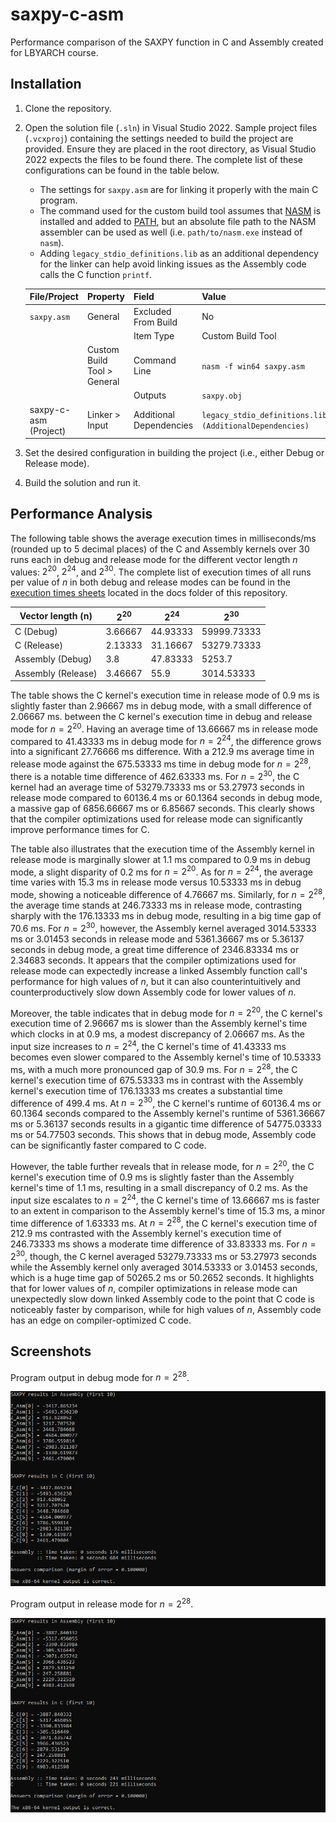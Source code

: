 # saxpy-c-asm

Performance comparison of the SAXPY function in C and Assembly created for LBYARCH course.

## Installation

1. Clone the repository.
2. Open the solution file (`.sln`) in Visual Studio 2022. Sample project files (`.vcxproj`) containing the settings needed to build the project are provided. Ensure they are placed in the root directory, as Visual Studio 2022 expects the files to be found there. The complete list of these configurations can be found in the table below.
    - The settings for `saxpy.asm` are for linking it properly with the main C program.
    - The command used for the custom build tool assumes that [NASM](https://nasm.us/) is installed and added to [PATH](https://en.wikipedia.org/wiki/PATH_(variable)), but an absolute file path to the NASM assembler can be used as well (i.e. `path/to/nasm.exe` instead of `nasm`).
    - Adding `legacy_stdio_definitions.lib` as an additional dependency for the linker can help avoid linking issues as the Assembly code calls the C function `printf`.

    | File/Project          | Property                    | Field                   | Value                                                    |
    | --------------------- | --------------------------- | ----------------------- | -------------------------------------------------------- |
    | `saxpy.asm`           | General                     | Excluded From Build     | No                                                       |
    |                       |                             | Item Type               | Custom Build Tool                                        |
    |                       | Custom Build Tool > General | Command Line            | `nasm -f win64 saxpy.asm`                                |
    |                       |                             | Outputs                 | `saxpy.obj`                                              |
    | saxpy-c-asm (Project) | Linker > Input              | Additional Dependencies | `legacy_stdio_definitions.lib;%(AdditionalDependencies)` |

3. Set the desired configuration in building the project (i.e., either Debug or Release mode).
4. Build the solution and run it.

## Performance Analysis

The following table shows the average execution times in milliseconds/ms (rounded up to 5 decimal places) of the C and Assembly kernels over 30 runs each in debug and release mode for the different vector length $n$ values: $2^{20}$, $2^{24}$, and $2^{30}$. The complete list of execution times of all runs per value of $n$ in both debug and release modes can be found in the [execution times sheets](https://github.com/ChorusMortis/saxpy-c-asm) located in the docs folder of this repository.

| Vector length (n)  | $2^{20}$ | $2^{24}$ | $2^{30}$    |
| ------------------ | -------- | -------- | ----------- |
| C (Debug)          | 3.66667  | 44.93333 | 59999.73333 |
| C (Release)        | 2.13333  | 31.16667 | 53279.73333 |
| Assembly (Debug)   | 3.8      | 47.83333 | 5253.7      |
| Assembly (Release) | 3.46667  | 55.9     | 3014.53333  |

The table shows the C kernel's execution time in release mode of 0.9 ms is slightly faster than 2.96667 ms in debug mode, with a small difference of 2.06667 ms. between the C kernel's execution time in debug and release mode for $n = 2^{20}$. Having an average time of 13.66667 ms in release mode compared to 41.43333 ms in debug mode for $n = 2^{24}$, the difference grows into a significant 27.76666 ms difference. With a 212.9 ms average time in release mode against the 675.53333 ms time in debug mode for $n = 2^{28}$, there is a notable time difference of 462.63333 ms. For $n = 2^{30}$, the C kernel had an average time of 53279.73333 ms or 53.27973 seconds in release mode compared to 60136.4 ms or 60.1364 seconds in debug mode, a massive gap of 6856.66667 ms or 6.85667 seconds. This clearly shows that the compiler optimizations used for release mode can significantly improve performance times for C.

The table also illustrates that the execution time of the Assembly kernel in release mode is marginally slower at 1.1 ms compared to 0.9 ms in debug mode, a slight disparity of 0.2 ms for $n = 2^{20}$. As for $n = 2^{24}$, the average time varies with 15.3 ms in release mode versus 10.53333 ms in debug mode, showing a noticeable difference of 4.76667 ms. Similarly, for $n = 2^{28}$, the average time stands at 246.73333 ms in release mode, contrasting sharply with the 176.13333 ms in debug mode, resulting in a big time gap of 70.6 ms. For $n = 2^{30}$, however, the Assembly kernel averaged 3014.53333 ms or 3.01453 seconds in release mode and 5361.36667 ms or 5.36137 seconds in debug mode, a great time difference of 2346.83334 ms or 2.34683 seconds. It appears that the compiler optimizations used for release mode can expectedly increase a linked Assembly function call's performance for high values of $n$, but it can also counterintuitively and counterproductively slow down Assembly code for lower values of $n$.

Moreover, the table indicates that in debug mode for $n = 2^{20}$, the C kernel's execution time of 2.96667 ms is slower than the Assembly kernel's time which clocks in at 0.9 ms, a modest discrepancy of 2.06667 ms. As the input size increases to $n = 2^{24}$, the C kernel's time of 41.43333 ms becomes even slower compared to the Assembly kernel's time of 10.53333 ms, with a much more pronounced gap of 30.9 ms. For $n = 2^{28}$, the C kernel's execution time of 675.53333 ms in contrast with the Assembly kernel's execution time of 176.13333 ms creates a substantial time difference of 499.4 ms. At $n = 2^{30}$, the C kernel's runtime of 60136.4 ms or 60.1364 seconds compared to the Assembly kernel's runtime of 5361.36667 ms or 5.36137 seconds results in a gigantic time difference of 54775.03333 ms or 54.77503 seconds. This shows that in debug mode, Assembly code can be significantly faster compared to C code.

However, the table further reveals that in release mode, for $n = 2^{20}$, the C kernel's execution time of 0.9 ms is slightly faster than the Assembly kernel's time of 1.1 ms, resulting in a small discrepancy of 0.2 ms. As the input size escalates to $n = 2^{24}$, the C kernel's time of 13.66667 ms is faster to an extent in comparison to the Assembly kernel's time of 15.3 ms, a minor time difference of 1.63333 ms. At $n = 2^{28}$, the C kernel's execution time of 212.9 ms contrasted with the Assembly kernel's execution time of 246.73333 ms shows a moderate time difference of 33.83333 ms. For $n = 2^{30}$, though, the C kernel averaged 53279.73333 ms or 53.27973 seconds while the Assembly kernel only averaged 3014.53333 or 3.01453 seconds, which is a huge time gap of 50265.2 ms or 50.2652 seconds. It highlights that for lower values of $n$, compiler optimizations in release mode can unexpectedly slow down linked Assembly code to the point that C code is noticeably faster by comparison, while for high values of $n$, Assembly code has an edge on compiler-optimized C code.

## Screenshots

Program output in debug mode for $n = 2^{28}$.

![Program output for n = 2^28, debug mode](./docs/output_debug_2_28.png)

Program output in release mode for $n = 2^{28}$.

![Program output for n = 2^28, release mode](./docs/output_release_2_28.png)
